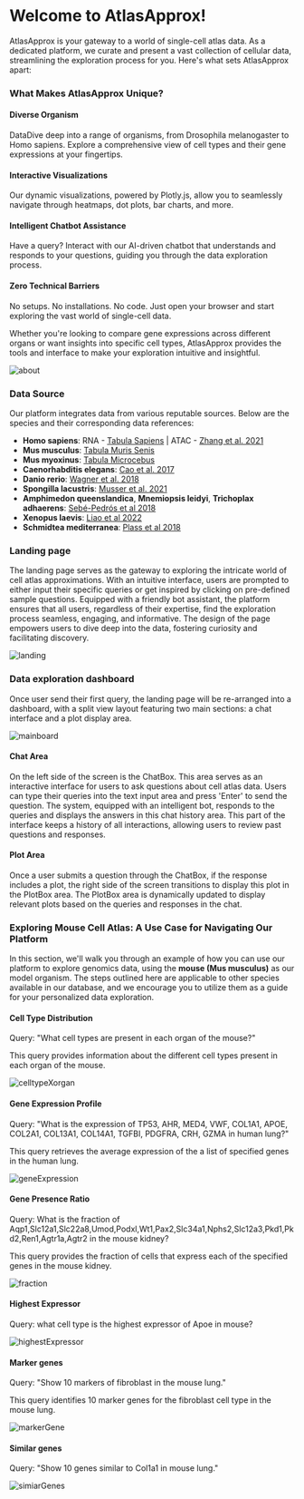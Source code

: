 # Welcome to AtlasApprox! 

AtlasApprox is your gateway to a world of single-cell atlas data. As a dedicated platform, we curate and present a vast collection of cellular data, streamlining the exploration process for you. Here's what sets AtlasApprox apart:

### What Makes AtlasApprox Unique?

#### Diverse Organism 
DataDive deep into a range of organisms, from Drosophila melanogaster to Homo sapiens. Explore a comprehensive view of cell types and their gene expressions at your fingertips.

#### Interactive Visualizations
Our dynamic visualizations, powered by Plotly.js, allow you to seamlessly navigate through heatmaps, dot plots, bar charts, and more.

#### Intelligent Chatbot Assistance
Have a query? Interact with our AI-driven chatbot that understands and responds to your questions, guiding you through the data exploration process.

#### Zero Technical Barriers
No setups. No installations. No code. Just open your browser and start exploring the vast world of single-cell data.

Whether you're looking to compare gene expressions across different organs or want insights into specific cell types, AtlasApprox provides the tools and interface to make your exploration intuitive and insightful.

![about](./demo/about.png)

### Data Source

Our platform integrates data from various reputable sources. Below are the species and their corresponding data references:
- **Homo sapiens**: RNA - [Tabula Sapiens](https://www.science.org/doi/10.1126/science.abl4896) | ATAC - [Zhang et al. 2021](https://doi.org/10.1016/j.cell.2021.10.024)
- **Mus musculus**: [Tabula Muris Senis](https://www.nature.com/articles/s41586-020-2496-1)
- **Mus myoxinus**: [Tabula Microcebus](https://www.biorxiv.org/content/10.1101/2021.12.12.469460v2)
- **Caenorhabditis elegans**: [Cao et al. 2017](https://www.science.org/doi/10.1126/science.aam8940)
- **Danio rerio**: [Wagner et al. 2018](https://www.science.org/doi/10.1126/science.aar4362)
- **Spongilla lacustris**: [Musser et al. 2021](https://www.science.org/doi/10.1126/science.abj2949)
- **Amphimedon queenslandica**, **Mnemiopsis leidyi**, **Trichoplax adhaerens**: [Sebé-Pedrós et al 2018](https://www.nature.com/articles/s41559-018-0575-6)
- **Xenopus laevis**: [Liao et al 2022](https://www.nature.com/articles/s41467-022-31949-2#ref-CR14)
- **Schmidtea mediterranea**: [Plass et al 2018](https://www.science.org/doi/10.1126/science.aaq1723#sec-10)


### Landing page

The landing page serves as the gateway to exploring the intricate world of cell atlas approximations. With an intuitive interface, users are prompted to either input their specific queries or get inspired by clicking on pre-defined sample questions. Equipped with a friendly bot assistant, the platform ensures that all users, regardless of their expertise, find the exploration process seamless, engaging, and informative. The design of the page empowers users to dive deep into the data, fostering curiosity and facilitating discovery.

![landing](./demo/landing-page.png)

### Data exploration dashboard

Once user send their first query, the landing page will be re-arranged into a dashboard, with a split view layout featuring two main sections: a chat interface and a plot display area.

![mainboard](./demo/mainboard.png)

#### Chat Area
On the left side of the screen is the ChatBox. This area serves as an interactive interface for users to ask questions about cell atlas data. Users can type their queries into the text input area and press 'Enter' to send the question. The system, equipped with an intelligent bot, responds to the queries and displays the answers in this chat history area. This part of the interface keeps a history of all interactions, allowing users to review past questions and responses.

#### Plot Area
Once a user submits a question through the ChatBox, if the response includes a plot, the right side of the screen transitions to display this plot in the PlotBox area. The PlotBox area is dynamically updated to display relevant plots based on the queries and responses in the chat.

### Exploring Mouse Cell Atlas: A Use Case for Navigating Our Platform

In this section, we'll walk you through an example of how you can use our platform to explore genomics data, using the **mouse (Mus musculus)** as our model organism. The steps outlined here are applicable to other species available in our database, and we encourage you to utilize them as a guide for your personalized data exploration.

#### Cell Type Distribution

Query: "What cell types are present in each organ of the mouse?"

This query provides information about the different cell types present in each organ of the mouse.

![celltypeXorgan](./demo/cellxorgan-table.png)

#### Gene Expression Profile

Query: "What is the expression of TP53, AHR, MED4, VWF, COL1A1, APOE, COL2A1, COL13A1, COL14A1, TGFBI, PDGFRA, CRH, GZMA in human lung?"

This query retrieves the average expression of the a list of specified genes in the human lung.

![geneExpression](./demo/average-expression.png)

#### Gene Presence Ratio

Query: What is the fraction of Aqp1,Slc12a1,Slc22a8,Umod,Podxl,Wt1,Pax2,Slc34a1,Nphs2,Slc12a3,Pkd1,Pkd2,Ren1,Agtr1a,Agtr2 in the mouse kidney?

This query provides the fraction of cells that express each of the specified genes in the mouse kidney.

![fraction](./demo/fraction-expression.png)

#### Highest Expressor
Query: what cell type is the highest expressor of Apoe in mouse?

![highestExpressor](./demo/highest-expressor.png)

#### Marker genes

Query: "Show 10 markers of fibroblast in the mouse lung."

This query identifies 10 marker genes for the fibroblast cell type in the mouse lung.

![markerGene](./demo//marker-genes.png)

#### Similar genes

Query: "Show 10 genes similar to Col1a1 in mouse lung."

![simiarGenes](./demo/similar-genes.png)